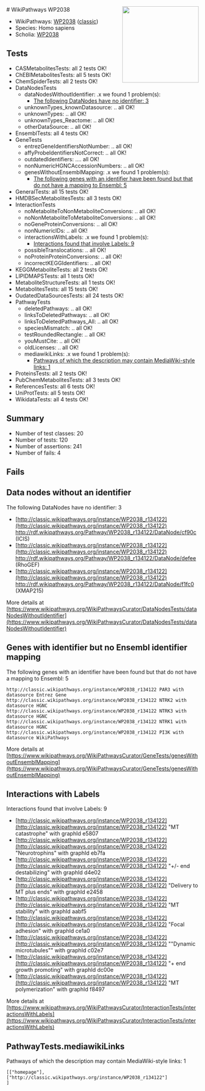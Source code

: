 <img style="float: right; width: 200px" src="https://upload.wikimedia.org/wikipedia/commons/thumb/8/83/Wplogo_with_text_500.png/640px-Wplogo_with_text_500.png" />
# WikiPathways WP2038

* WikiPathways: [WP2038](https://wikipathways.org/pathways/WP2038) ([classic](https://classic.wikipathways.org/instance/WP2038))
* Species: Homo sapiens
* Scholia: [WP2038](https://scholia.toolforge.org/wikipathways/WP2038)
## Tests
* CASMetabolitesTests: all 2 tests OK!
* ChEBIMetabolitesTests: all 5 tests OK!
* ChemSpiderTests: all 2 tests OK!
* DataNodesTests
    * dataNodesWithoutIdentifier: .x we found 1 problem(s):
        * [The following DataNodes have no identifier: 3](#d2d32fa2)
    * unknownTypes_knownDatasource: .. all OK!
    * unknownTypes: .. all OK!
    * unknownTypes_Reactome: .. all OK!
    * otherDataSource: .. all OK!
* EnsemblTests: all 4 tests OK!
* GeneTests
    * entrezGeneIdentifiersNotNumber: .. all OK!
    * affyProbeIdentifiersNotCorrect: .. all OK!
    * outdatedIdentifiers: .... all OK!
    * nonNumericHGNCAccessionNumbers: .. all OK!
    * genesWithoutEnsemblMapping: .x we found 1 problem(s):
        * [The following genes with an identifier have been found but that do not have a mapping to Ensembl: 5](#40286d87)
* GeneralTests: all 15 tests OK!
* HMDBSecMetabolitesTests: all 3 tests OK!
* InteractionTests
    * noMetaboliteToNonMetaboliteConversions: .. all OK!
    * noNonMetaboliteToMetaboliteConversions: .. all OK!
    * noGeneProteinConversions: .. all OK!
    * nonNumericIDs: .. all OK!
    * interactionsWithLabels: .x we found 1 problem(s):
        * [Interactions found that involve Labels: 9](#630d2680)
    * possibleTranslocations: .. all OK!
    * noProteinProteinConversions: .. all OK!
    * incorrectKEGGIdentifiers: .. all OK!
* KEGGMetaboliteTests: all 2 tests OK!
* LIPIDMAPSTests: all 1 tests OK!
* MetaboliteStructureTests: all 1 tests OK!
* MetabolitesTests: all 15 tests OK!
* OudatedDataSourcesTests: all 24 tests OK!
* PathwayTests
    * deletedPathways: .. all OK!
    * linksToDeletedPathways: .. all OK!
    * linksToDeletedPathways_All: .. all OK!
    * speciesMismatch: .. all OK!
    * testRoundedRectangle: .. all OK!
    * youMustCite: .. all OK!
    * oldLicenses: .. all OK!
    * mediawikiLinks: .x we found 1 problem(s):
        * [Pathways of which the description may contain MediaWiki-style links: 1](#da69cf45)
* ProteinsTests: all 2 tests OK!
* PubChemMetabolitesTests: all 3 tests OK!
* ReferencesTests: all 6 tests OK!
* UniProtTests: all 5 tests OK!
* WikidataTests: all 4 tests OK!


## Summary

* Number of test classes: 20
* Number of tests: 120
* Number of assertions: 241
* Number of fails: 4

## Fails

<a name="d2d32fa2" />

## Data nodes without an identifier

The following DataNodes have no identifier: 3

* [http://classic.wikipathways.org/instance/WP2038_r134122](http://classic.wikipathways.org/instance/WP2038_r134122) http://rdf.wikipathways.org/Pathway/WP2038_r134122/DataNode/cf90c (ICIS)
* [http://classic.wikipathways.org/instance/WP2038_r134122](http://classic.wikipathways.org/instance/WP2038_r134122) http://rdf.wikipathways.org/Pathway/WP2038_r134122/DataNode/defee (RhoGEF)
* [http://classic.wikipathways.org/instance/WP2038_r134122](http://classic.wikipathways.org/instance/WP2038_r134122) http://rdf.wikipathways.org/Pathway/WP2038_r134122/DataNode/f1fc0 (XMAP215)


More details at [https://www.wikipathways.org/WikiPathwaysCurator/DataNodesTests/dataNodesWithoutIdentifier](https://www.wikipathways.org/WikiPathwaysCurator/DataNodesTests/dataNodesWithoutIdentifier)

<a name="40286d87" />

## Genes with identifier but no Ensembl identifier mapping

The following genes with an identifier have been found but that do not have a mapping to Ensembl: 5
```
http://classic.wikipathways.org/instance/WP2038_r134122 PAR3 with datasource Entrez Gene
http://classic.wikipathways.org/instance/WP2038_r134122 NTRK2 with datasource HGNC
http://classic.wikipathways.org/instance/WP2038_r134122 NTRK3 with datasource HGNC
http://classic.wikipathways.org/instance/WP2038_r134122 NTRK1 with datasource HGNC
http://classic.wikipathways.org/instance/WP2038_r134122 PI3K with datasource WikiPathways
```

More details at [https://www.wikipathways.org/WikiPathwaysCurator/GeneTests/genesWithoutEnsemblMapping](https://www.wikipathways.org/WikiPathwaysCurator/GeneTests/genesWithoutEnsemblMapping)

<a name="630d2680" />

## Interactions with Labels

Interactions found that involve Labels: 9

* [http://classic.wikipathways.org/instance/WP2038_r134122](http://classic.wikipathways.org/instance/WP2038_r134122) "MT catastrophe" with graphId e5807
* [http://classic.wikipathways.org/instance/WP2038_r134122](http://classic.wikipathways.org/instance/WP2038_r134122) "Neurotrophins" with graphId eb7fa
* [http://classic.wikipathways.org/instance/WP2038_r134122](http://classic.wikipathways.org/instance/WP2038_r134122) "+/- end
destabilizing" with graphId d4e02
* [http://classic.wikipathways.org/instance/WP2038_r134122](http://classic.wikipathways.org/instance/WP2038_r134122) "Delivery to
MT plus ends" with graphId e2458
* [http://classic.wikipathways.org/instance/WP2038_r134122](http://classic.wikipathways.org/instance/WP2038_r134122) "MT stability" with graphId aabf5
* [http://classic.wikipathways.org/instance/WP2038_r134122](http://classic.wikipathways.org/instance/WP2038_r134122) "Focal adhesion" with graphId ce1a0
* [http://classic.wikipathways.org/instance/WP2038_r134122](http://classic.wikipathways.org/instance/WP2038_r134122) ""Dynamic
microtubules"" with graphId c02e7
* [http://classic.wikipathways.org/instance/WP2038_r134122](http://classic.wikipathways.org/instance/WP2038_r134122) "+ end growth
promoting" with graphId dc00e
* [http://classic.wikipathways.org/instance/WP2038_r134122](http://classic.wikipathways.org/instance/WP2038_r134122) "MT polymerization" with graphId f8497


More details at [https://www.wikipathways.org/WikiPathwaysCurator/InteractionTests/interactionsWithLabels](https://www.wikipathways.org/WikiPathwaysCurator/InteractionTests/interactionsWithLabels)

<a name="da69cf45" />

## PathwayTests.mediawikiLinks

Pathways of which the description may contain MediaWiki-style links: 1
```
[["homepage"],
["http://classic.wikipathways.org/instance/WP2038_r134122"]
]
```

